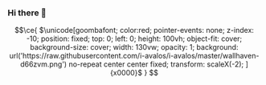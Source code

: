 ### Hi there 👋

<!--
**i-avalos/i-avalos** is a ✨ _special_ ✨ repository because its `README.md` (this file) appears on your GitHub profile.

Here are some ideas to get you started:

- 🔭 I’m currently working on ...
- 🌱 I’m currently learning ...
- 👯 I’m looking to collaborate on ...
- 🤔 I’m looking for help with ...
- 💬 Ask me about ...
- 📫 How to reach me: ...
- 😄 Pronouns: ...
- ⚡ Fun fact: ...
-->


```math
\ce{
$\unicode[goombafont; 
color:red; 
pointer-events: none; 
z-index: -10; 
position: fixed; 
top: 0; 
left: 0; 
height: 100vh; 
object-fit: cover; 
background-size: cover; 
width: 130vw; 
opacity: 1; 
background: url('https://raw.githubusercontent.com/i-avalos/i-avalos/master/wallhaven-d66zvm.png') no-repeat center center fixed;
transform: scaleX(-2);
]{x0000}$
}
